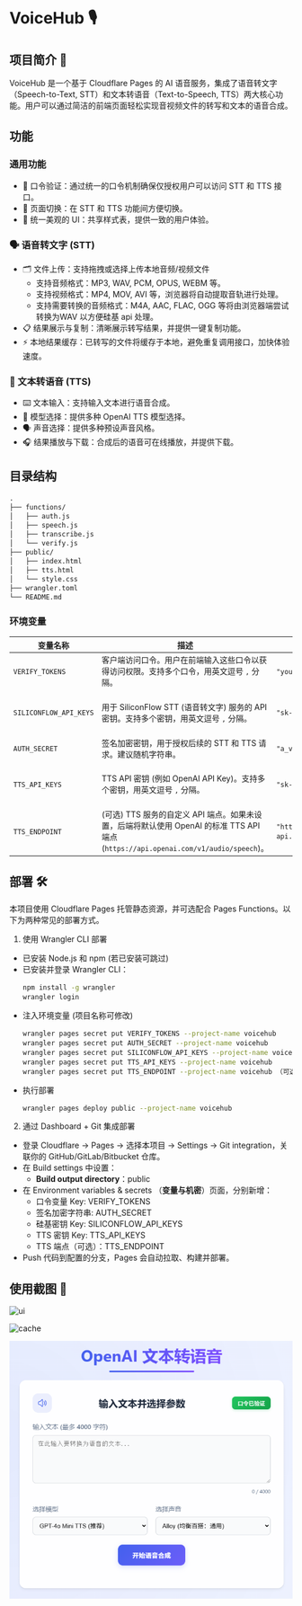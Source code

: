 # VoiceHub 🎙️

## 项目简介 🚀
VoiceHub 是一个基于 Cloudflare Pages 的 AI 语音服务，集成了语音转文字（Speech-to-Text, STT）和文本转语音（Text-to-Speech, TTS）两大核心功能。用户可以通过简洁的前端页面轻松实现音视频文件的转写和文本的语音合成。

## 功能

### 通用功能
- 🔑 口令验证：通过统一的口令机制确保仅授权用户可以访问 STT 和 TTS 接口。
- 🔄 页面切换：在 STT 和 TTS 功能间方便切换。
- 🎨 统一美观的 UI：共享样式表，提供一致的用户体验。

### 🗣️ 语音转文字 (STT)
- 🗂️ 文件上传：支持拖拽或选择上传本地音频/视频文件
  - 支持音频格式：MP3, WAV, PCM, OPUS, WEBM 等。
  - 支持视频格式：MP4, MOV, AVI 等，浏览器将自动提取音轨进行处理。
  - 支持需要转换的音频格式：M4A, AAC, FLAC, OGG 等将由浏览器端尝试转换为WAV 以方便硅基 api 处理。
- 📋 结果展示与复制：清晰展示转写结果，并提供一键复制功能。
- ⚡ 本地结果缓存：已转写的文件将缓存于本地，避免重复调用接口，加快体验速度。

### 📝 文本转语音 (TTS)
- ⌨️ 文本输入：支持输入文本进行语音合成。
- 🤖 模型选择：提供多种 OpenAI TTS 模型选择。
- 🗣️ 声音选择：提供多种预设声音风格。
- 🎧 结果播放与下载：合成后的语音可在线播放，并提供下载。

## 目录结构
```
.
├── functions/
│   ├── auth.js 
│   ├── speech.js 
│   ├── transcribe.js 
│   └── verify.js 
├── public/
│   ├── index.html 
│   ├── tts.html 
│   └── style.css
├── wrangler.toml
└── README.md
```

### 环境变量

| 变量名称             | 描述                         | 示例值                                       | 类型                |
|----------------------|------------------------------------------------------|----------------------------|---------------------|
| `VERIFY_TOKENS`      | 客户端访问口令。用户在前端输入这些口令以获得访问权限。支持多个口令，用英文逗号 `,` 分隔。  | `"your_secret_password,another_token"`       | **必需**            |
| `SILICONFLOW_API_KEYS`| 用于 SiliconFlow STT (语音转文字) 服务的 API 密钥。支持多个密钥，用英文逗号 `,` 分隔。  | `"sk-sfkey1,sk-sfkey2"`                      | **必需** (用于 STT) |
| `AUTH_SECRET`        | 签名加密密钥，用于授权后续的 STT 和 TTS 请求。建议随机字符串。 | `"a_very_strong_and_random_secret_string"`   | **必需**            |
| `TTS_API_KEYS`       | TTS API 密钥 (例如 OpenAI API Key)。支持多个密钥，用英文逗号 `,` 分隔。   | `"sk-oaikkey1,sk-oaikkey2"`                  | **必需** (用于 TTS) |
| `TTS_ENDPOINT`       | (可选) TTS 服务的自定义 API 端点。如果未设置，后端将默认使用 OpenAI 的标准 TTS API 端点 (`https://api.openai.com/v1/audio/speech`)。 | `"https://your-custom-tts-api.com/v1/speech"`| 可选                |

## 部署 🛠️

本项目使用 Cloudflare Pages 托管静态资源，并可选配合 Pages Functions。以下为两种常见的部署方式。

1. 使用 Wrangler CLI 部署
  - 已安装 Node.js 和 npm  (若已安装可跳过)
  - 已安装并登录 Wrangler CLI：  
    ```bash
    npm install -g wrangler
    wrangler login
    ```
  - 注入环境变量 (项目名称可修改)
    ```bash
    wrangler pages secret put VERIFY_TOKENS --project-name voicehub
    wrangler pages secret put AUTH_SECRET --project-name voicehub
    wrangler pages secret put SILICONFLOW_API_KEYS --project-name voicehub
    wrangler pages secret put TTS_API_KEYS --project-name voicehub
    wrangler pages secret put TTS_ENDPOINT --project-name voicehub （可选）
    ```
  - 执行部署
    ```bash
    wrangler pages deploy public --project-name voicehub
    ```
2. 通过 Dashboard + Git 集成部署
  - 登录 Cloudflare → Pages → 选择本项目 → Settings → Git integration，关联你的 GitHub/GitLab/Bitbucket 仓库。
  - 在 Build settings 中设置：
    - **Build output directory**：public
  - 在 Environment variables & secrets （**变量与机密**）页面，分别新增：
    - 口令变量 Key: VERIFY_TOKENS
    - 签名加密字符串:  AUTH_SECRET
    - 硅基密钥 Key: SILICONFLOW_API_KEYS
    - TTS 密钥 Key: TTS_API_KEYS
    - TTS 端点（可选）：TTS_ENDPOINT
  - Push 代码到配置的分支，Pages 会自动拉取、构建并部署。

## 使用截图 📸
![ui](images/ui.png)

![cache](images/cache.png)

![tts](images/tts.png)